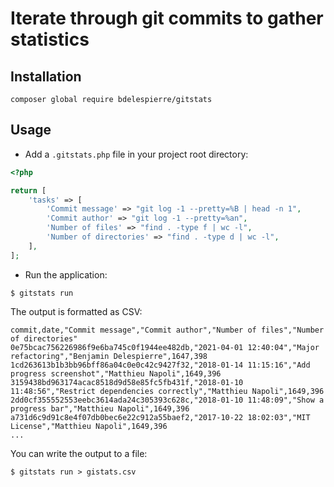 # Iterate through git commits to gather statistics

## Installation

```
composer global require bdelespierre/gitstats
```

## Usage

- Add a `.gitstats.php` file in your project root directory:

```php
<?php

return [
    'tasks' => [
        'Commit message' => "git log -1 --pretty=%B | head -n 1",
        'Commit author' => "git log -1 --pretty=%an",
        'Number of files' => "find . -type f | wc -l",
        'Number of directories' => "find . -type d | wc -l",
    ],
];
```

- Run the application:

```shell
$ gitstats run
```

The output is formatted as CSV:

```csv
commit,date,"Commit message","Commit author","Number of files","Number of directories"
0e75bcac756226986f9e6ba745c0f1944ee482db,"2021-04-01 12:40:04","Major refactoring","Benjamin Delespierre",1647,398
1cd263613b1b3bb96bff86a04c0e0c42c9427f32,"2018-01-14 11:15:16","Add progress screenshot","Matthieu Napoli",1649,396
3159438bd963174acac8518d9d58e85fc5fb431f,"2018-01-10 11:48:56","Restrict dependencies correctly","Matthieu Napoli",1649,396
2dd0cf355552553eebc3614ada24c305393c628c,"2018-01-10 11:48:09","Show a progress bar","Matthieu Napoli",1649,396
a731d6c9d91c8e4f07db0bec6e22c912a55baef2,"2017-10-22 18:02:03","MIT License","Matthieu Napoli",1649,396
...
```

You can write the output to a file:

```shell
$ gitstats run > gistats.csv
```

